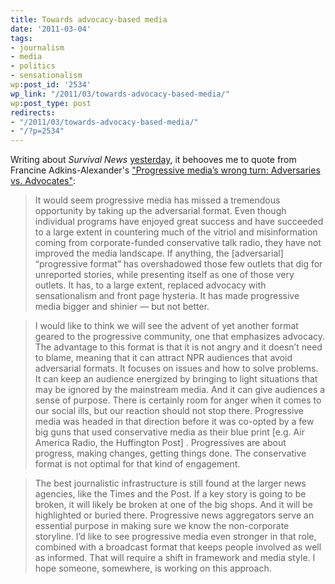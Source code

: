 ```yaml
---
title: Towards advocacy-based media
date: '2011-03-04'
tags:
- journalism
- media
- politics
- sensationalism
wp:post_id: '2534'
wp_link: "/2011/03/towards-advocacy-based-media/"
wp:post_type: post
redirects:
- "/2011/03/towards-advocacy-based-media/"
- "/?p=2534"
---
```


Writing about _Survival News_ [yesterday](http://www.island94.org/2011/03/advocacy-in-print-survival-news-for-2011/), it behooves me to quote from Francine Adkins-Alexander's ["Progressive media’s wrong turn: Adversaries vs. Advocates"](http://mediacomment.wordpress.com/2011/01/04/progressive-medias-wrong-turn-adversaries-vs-advocates/):

> It would seem progressive media has missed a tremendous opportunity by taking up the adversarial format. Even though individual programs have enjoyed great success and have succeeded to a large extent in countering much of the vitriol and misinformation coming from corporate-funded conservative talk radio, they have not improved the media landscape. If anything, the [adversarial] “progressive format” has overshadowed those few outlets that dig for unreported stories, while presenting itself as one of those very outlets. It has, to a large extent, replaced advocacy with sensationalism and front page hysteria. It has made progressive media bigger and shinier — but not better.

>

> I would like to think we will see the advent of yet another format geared to the progressive community, one that emphasizes advocacy. The advantage to this format is that it is not angry and it doesn’t need to blame, meaning that it can attract NPR audiences that avoid adversarial formats. It focuses on issues and how to solve problems. It can keep an audience energized by bringing to light situations that may be ignored by the mainstream media. And it can give audiences a sense of purpose. There is certainly room for anger when it comes to our social ills, but our reaction should not stop there. Progressive media was headed in that direction before it was co-opted by a few big guns that used conservative media as their blue print [e.g. Air America Radio, the Huffington Post] . Progressives are about progress, making changes, getting things done. The conservative format is not optimal for that kind of engagement.

>

> The best journalistic infrastructure is still found at the larger news agencies, like the Times and the Post. If a key story is going to be broken, it will likely be broken at one of the big shops. And it will be highlighted or buried there. Progressive news aggregators serve an essential purpose in making sure we know the non-corporate storyline. I’d like to see progressive media even stronger in that role, combined with a broadcast format that keeps people involved as well as informed. That will require a shift in framework and media style. I hope someone, somewhere, is working on this approach.
